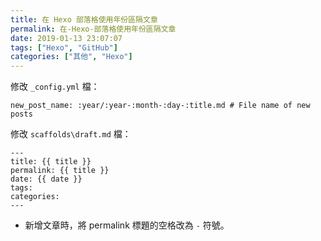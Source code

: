 ```yaml
---
title: 在 Hexo 部落格使用年份區隔文章
permalink: 在-Hexo-部落格使用年份區隔文章
date: 2019-01-13 23:07:07
tags: ["Hexo", "GitHub"]
categories: ["其他", "Hexo"]
---
```


修改 `_config.yml` 檔：
```YML
new_post_name: :year/:year-:month-:day-:title.md # File name of new posts
```

修改 `scaffolds\draft.md` 檔：
```MD
---
title: {{ title }}
permalink: {{ title }}
date: {{ date }}
tags:
categories: 
---
```
- 新增文章時，將 permalink 標題的空格改為 `-` 符號。